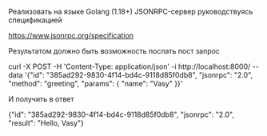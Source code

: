 Реализовать на языке Golang (1.18+) JSONRPC-сервер руководствуясь спецификацией

https://www.jsonrpc.org/specification

Результатом должно быть возможность послать пост запрос 

curl -X POST -H 'Content-Type: application/json' -i http://localhost:8000/ --data '{"id": "385ad292-9830-4f14-bd4c-9118d85f0db8", "jsonrpc": "2.0", "method": "greeting", "params": { "name": "Vasy" }}'

И получить в ответ 

{"id": "385ad292-9830-4f14-bd4c-9118d85f0db8", "jsonrpc": "2.0", "result": "Hello, Vasy"}
